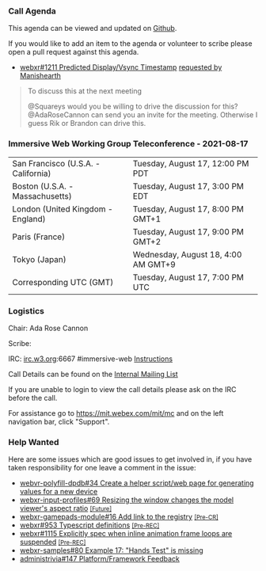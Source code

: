 ### Call Agenda

This agenda can be viewed and updated on [Github](https://github.com/immersive-web/administrivia/blob/main/meetings/wg/2021-08-17-Immersive_Web_Working_Group_Teleconference-agenda.md).

If you would like to add an item to the agenda or volunteer to scribe please open a pull request against this agenda.

* [webxr#1211 Predicted Display/Vsync Timestamp](https://github.com/immersive-web/webxr/issues/1211) [requested by Manishearth](https://github.com/immersive-web/webxr/issues/1211#issuecomment-887744821)
> To discuss this at the next meeting
>
>@Squareys would you be willing to drive the discussion for this? @AdaRoseCannon can send you an invite for the meeting. Otherwise I guess Rik or Brandon can drive this.

### Immersive Web Working Group Teleconference - 2021-08-17

<table>
<tr><td> San Francisco (U.S.A. - California) <td> Tuesday, August 17, 12:00 PM PDT
<tr><td> Boston (U.S.A. - Massachusetts) <td> Tuesday, August 17, 3:00 PM EDT
<tr><td> London (United Kingdom - England) <td> Tuesday, August 17, 8:00 PM GMT+1
<tr><td> Paris (France) <td> Tuesday, August 17, 9:00 PM GMT+2
<tr><td> Tokyo (Japan) <td> Wednesday, August 18, 4:00 AM GMT+9
<tr><td> Corresponding UTC (GMT) <td> Tuesday, August 17, 7:00 PM UTC
</table>

### Logistics

Chair: Ada Rose Cannon

Scribe:

IRC: [irc.w3.org](http://irc.w3.org/):6667 #immersive-web [Instructions](https://github.com/immersive-web/administrivia/blob/main/IRC.md)

Call Details can be found on the [Internal Mailing List](https://lists.w3.org/Archives/Member/internal-immersive-web/2019Feb/0002.html)

If you are unable to login to view the call details please ask on the IRC before the call.

For assistance go to https://mit.webex.com/mit/mc  and on the left navigation bar, click "Support".

### Help Wanted

Here are some issues which are good issues to get involved in, if you have taken responsibility for one leave a comment in the issue:

- [webvr-polyfill-dpdb#34 Create a helper script/web page for generating values for a new device](https://github.com/immersive-web/webvr-polyfill-dpdb/issues/34)
- [webxr-input-profiles#69 Resizing the window changes the model viewer's aspect ratio](https://github.com/immersive-web/webxr-input-profiles/issues/69) [<small>[Future]</small>](https://api.github.com/repos/immersive-web/webxr-input-profiles/milestones/4)
- [webxr-gamepads-module#16 Add link to the registry](https://github.com/immersive-web/webxr-gamepads-module/issues/16) [<small>[Pre-CR]</small>](https://api.github.com/repos/immersive-web/webxr-gamepads-module/milestones/1)
- [webxr#953 Typescript definitions](https://github.com/immersive-web/webxr/issues/953) [<small>[Pre-REC]</small>](https://api.github.com/repos/immersive-web/webxr/milestones/16)
- [webxr#1115 Explicitly spec when inline animation frame loops are suspended](https://github.com/immersive-web/webxr/issues/1115) [<small>[Pre-REC]</small>](https://api.github.com/repos/immersive-web/webxr/milestones/16)
- [webxr-samples#80 Example 17: "Hands Test" is missing](https://github.com/immersive-web/webxr-samples/issues/80)
- [administrivia#147 Platform/Framework Feedback](https://github.com/immersive-web/administrivia/issues/147)


              
